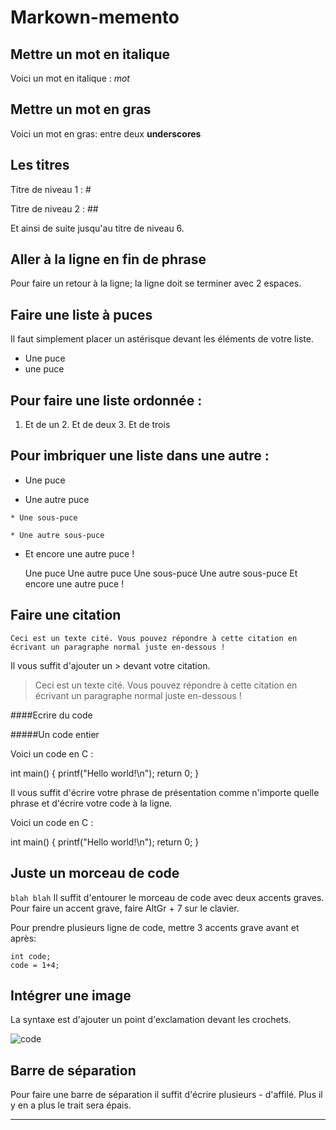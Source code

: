 # Markown-memento

## Mettre un mot en italique

Voici un mot en italique : *mot*


## Mettre un mot en gras

Voici un mot en gras: entre deux __underscores__

## Les titres
Titre de niveau 1 : # 

Titre de niveau 2 : ##

Et ainsi de suite jusqu'au titre de niveau 6.

## Aller à la ligne en fin de phrase

Pour faire un retour à la ligne; la ligne doit se terminer avec 2 espaces.


## Faire une liste à puces

Il faut simplement placer un astérisque devant les éléments de votre liste.

* Une puce
* une puce

## Pour faire une liste ordonnée :

1. Et de un 2. Et de deux 3. Et de trois

## Pour imbriquer une liste dans une autre :

* Une puce

* Une autre puce

`* Une sous-puce`

`* Une autre sous-puce`

* Et encore une autre puce !

    Une puce
    Une autre puce
        Une sous-puce
        Une autre sous-puce
    Et encore une autre puce !


## Faire une citation

    Ceci est un texte cité. Vous pouvez répondre à cette citation en écrivant un paragraphe normal juste en-dessous !

Il vous suffit d'ajouter un > devant votre citation.

> Ceci est un texte cité. Vous pouvez répondre à cette citation en écrivant un paragraphe normal juste en-dessous !

####Ecrire du code

#####Un code entier

Voici un code en C :

int main()
{
    printf("Hello world!\n");
    return 0;
}

Il vous suffit d'écrire votre phrase de présentation comme n'importe quelle phrase et d'écrire votre code à la ligne.

Voici un code en C :

int main()
{
    printf("Hello world!\n");
    return 0;
}

## Juste un morceau de code
``blah blah``
Il suffit d'entourer le morceau de code avec deux accents graves. Pour faire un accent grave, faire AltGr + 7 sur le clavier.

Pour prendre plusieurs ligne de code, mettre 3 accents grave avant et après:
```
int code;
code = 1+4;
```

## Intégrer une image

La syntaxe est d'ajouter un point d'exclamation devant les crochets.

![code](code.png)


## Barre de séparation

Pour faire une barre de séparation il suffit d'écrire plusieurs - d'affilé. Plus il y en a plus le trait sera épais.

-----------------
